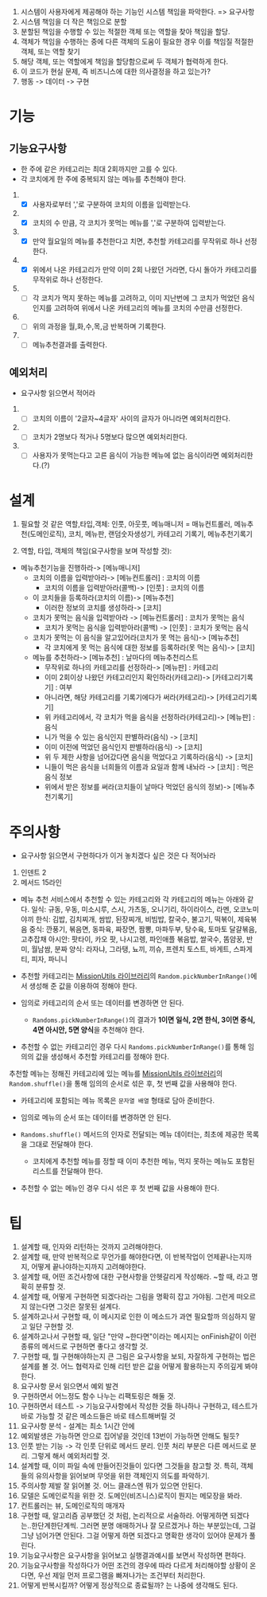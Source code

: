 1. 시스템이 사용자에게 제공해야 하는 기능인 시스템 책임을 파악한다. => 요구사항
2. 시스템 책임을 더 작은 책임으로 분할
3. 분할된 책임을 수행할 수 있는 적절한 객체 또는 역할을 찾아 책임을 할당.
4. 객체가 책임을 수행하는 중에 다른 객체의 도움이 필요한 경우 이를 책임질 적절한 객체, 또는 역할 찾기
5. 해당 객체, 또는 역할에게 책임을 할당함으로써 두 객체가 협력하게 한다.
6. 이 코드가 현실 문제, 즉 비즈니스에 대한 의사결정을 하고 있는가?
7. 행동 -> 데이터 -> 구현

# 기능

## 기능요구사항

- 한 주에 같은 카테고리는 최대 2회까지만 고를 수 있다.
- 각 코치에게 한 주에 중복되지 않는 메뉴를 추천해야 한다.

1. - [x] 사용자로부터 ','로 구분하여 코치의 이름을 입력받는다.
2. - [x] 코치의 수 만큼, 각 코치가 못먹는 메뉴를 ','로 구분하여 입력받는다.
3. - [x] 만약 월요일의 메뉴를 추천한다고 치면, 추천할 카테고리를 무작위로 하나 선정한다.
4. - [x] 위에서 나온 카테고리가 만약 이미 2회 나왔던 거라면, 다시 돌아가 카테고리를 무작위로 하나 선정한다.
5. - [ ] 각 코치가 먹지 못하는 메뉴를 고려하고, 이미 지난번에 그 코치가 먹었던 음식인지를 고려하여 위에서 나온 카테고리의 메뉴를 코치의 수만큼 선정한다.
6. - [ ] 위의 과정을 월,화,수,목,금 반복하며 기록한다.
7. - [ ] 메뉴추천결과를 출력한다.

## 예외처리

- 요구사항 읽으면서 적어라

1. - [ ] 코치의 이름이 '2글자~4글자' 사이의 글자가 아니라면 예외처리한다.
2. - [ ] 코치가 2명보다 적거나 5명보다 많으면 예외처리한다.
3. - [ ] 사용자가 못먹는다고 고른 음식이 가능한 메뉴에 없는 음식이라면 예외처리한다.(?)

# 설계

1. 필요할 것 같은 역할,타입,객체:
   인풋, 아웃풋, 메뉴매니저 = 매뉴컨트롤러, 메뉴추천(도메인로직), 코치, 메뉴판, 랜덤숫자생성기, 카테고리 기록기, 메뉴추천기록기

2. 역할, 타입, 객체의 책임(요구사항을 보며 작성할 것):

- 메뉴추천기능을 진행하라-> [메뉴매니저]
  - 코치의 이름을 입력받아라-> [메뉴컨트롤러] : 코치의 이름
    - 코치의 이름을 입력받아라(콜백)-> [인풋] : 코치의 이름
  - 이 코치들을 등록하라(코치의 이름)-> [메뉴추천]
    - 이러한 정보의 코치를 생성하라-> [코치]
  - 코치가 못먹는 음식을 입력받아라 -> [메뉴컨트롤러] : 코치가 못먹는 음식
    - 코치가 못먹는 음식을 입력받아라(콜백) -> [인풋] : 코치가 못먹는 음식
  - 코치가 못먹는 이 음식을 알고있어라(코치가 못 먹는 음식)-> [메뉴추천]
    - 각 코치에게 못 먹는 음식에 대한 정보를 등록하라(못 먹는 음식)-> [코치]
  - 메뉴를 추천하라-> [메뉴추천] : 날마다의 메뉴추천리스트
    - 무작위로 하나의 카테고리를 선정하라-> [메뉴판] : 카테고리
    - 이미 2회이상 나왔던 카테고리인지 확인하라(카테고리)-> [카테고리기록기] : 여부
    - 아니라면, 해당 카테고리를 기록기에다가 써라(카테고리)-> [카테고리기록기]
    - 위 카테고리에서, 각 코치가 먹을 음식을 선정하라(카테고리)-> [메뉴판] : 음식
    - 니가 먹을 수 있는 음식인지 판별하라(음식) -> [코치]
    - 이미 이전에 먹었던 음식인지 판별하라(음식) -> [코치]
    - 위 두 제한 사항을 넘어갔다면 음식을 먹었다고 기록하라(음식) -> [코치]
    - 니들이 먹은 음식을 너희들의 이름과 요일과 함께 내놔라 -> [코치] : 먹은음식 정보
    - 위에서 받은 정보를 써라(코치들이 날마다 먹었던 음식의 정보)-> [메뉴추천기록기]

# 주의사항

- 요구사항 읽으면서 구현하다가 이거 놓치겠다 싶은 것은 다 적어놔라

1. 인덴트 2
2. 메서드 15라인

- 메뉴 추천 서비스에서 추천할 수 있는 카테고리와 각 카테고리의 메뉴는 아래와 같다.
  일식: 규동, 우동, 미소시루, 스시, 가츠동, 오니기리, 하이라이스, 라멘, 오코노미야끼
  한식: 김밥, 김치찌개, 쌈밥, 된장찌개, 비빔밥, 칼국수, 불고기, 떡볶이, 제육볶음
  중식: 깐풍기, 볶음면, 동파육, 짜장면, 짬뽕, 마파두부, 탕수육, 토마토 달걀볶음, 고추잡채
  아시안: 팟타이, 카오 팟, 나시고렝, 파인애플 볶음밥, 쌀국수, 똠얌꿍, 반미, 월남쌈, 분짜
  양식: 라자냐, 그라탱, 뇨끼, 끼슈, 프렌치 토스트, 바게트, 스파게티, 피자, 파니니

- 추천할 카테고리는 [MissionUtils 라이브러리](https://github.com/woowacourse-projects/javascript-mission-utils#mission-utils)의 `Random.pickNumberInRange()`에서 생성해 준 값을 이용하여 정해야 한다.

- 임의로 카테고리의 순서 또는 데이터를 변경하면 안 된다.
  - `Randoms.pickNumberInRange()`의 결과가 **1이면 일식, 2면 한식, 3이면 중식, 4면 아시안, 5면 양식**을 추천해야 한다.
- 추천할 수 없는 카테고리인 경우 다시 `Randoms.pickNumberInRange()`를 통해 임의의 값을 생성해서 추천할 카테고리를 정해야 한다.

추천할 메뉴는 정해진 카테고리에 있는 메뉴를 [MissionUtils 라이브러리](https://github.com/woowacourse-projects/javascript-mission-utils#mission-utils)의 `Random.shuffle()`을 통해 임의의 순서로 섞은 후, 첫 번째 값을 사용해야 한다.

- 카테고리에 포함되는 메뉴 목록은 `문자열 배열` 형태로 담아 준비한다.

- 임의로 메뉴의 순서 또는 데이터를 변경하면 안 된다.
- `Randoms.shuffle()` 메서드의 인자로 전달되는 메뉴 데이터는, 최초에 제공한 목록을 그대로 전달해야 한다.
  - 코치에게 추천할 메뉴를 정할 때 이미 추천한 메뉴, 먹지 못하는 메뉴도 포함된 리스트를 전달해야 한다.
- 추천할 수 없는 메뉴인 경우 다시 섞은 후 첫 번째 값을 사용해야 한다.

# 팁

1. 설계할 때, 인자와 리턴하는 것까지 고려해야한다.
2. 설계할 때, 만약 반복적으로 무언가를 해야한다면, 이 반복작업이 언제끝나는지까지, 어떻게 끝나야하는지까지 고려해야한다.
3. 설계할 때, 어떤 조건사항에 대한 구현사항을 안헷갈리게 작성해라. ~할 때, 라고 명확히 분류할 것.
4. 설계할 때, 어떻게 구현하면 되겠다라는 그림을 명확히 잡고 가야됨. 그런게 떠오르지 않는다면 그것은 잘못된 설계다.
5. 설계하고나서 구현할 때, 이 메시지로 인한 이 메소드가 과연 필요할까 의심하지 말고 일단 구현할 것.
6. 설계하고나서 구현할 때, 일단 "만약 ~한다면"이라는 메시지는 onFinish같이 이런 종류의 메서드로 구현하면 좋다고 생각할 것.
7. 구현할 때, 뭘 구현해야하는지 큰 그림은 요구사항을 보되, 자잘하게 구현하는 법은 설계를 볼 것. 어느 협력자로 인해 리턴 받은 값을 어떻게 활용하는지 주의깊게 봐야한다.
8. 요구사항 문서 읽으면서 예외 발견
9. 구현하면서 어느정도 함수 나누는 리팩토링은 해둘 것.
10. 구현하면서 테스트 -> 기능요구사항에서 작성한 것들 하나하나 구현하고, 테스트가 바로 가능할 것 같은 메소드들은 바로 테스트해버릴 것
11. 요구사항 분석 - 설계는 최소 1시간 안에
12. 예외발생은 가능하면 안으로 집어넣을 것인데 13번이 가능하면 안해도 될듯?
13. 인풋 받는 기능 -> 각 인풋 단위로 메서드 분리. 인풋 처리 부분은 다른 메서드로 분리. 그렇게 해서 예외처리할 것.
14. 설계할 때, 이미 파일 속에 만들어진것들이 있다면 그것들을 참고할 것. 특히, 객체들의 유의사항을 읽어보며 무엇을 위한 객체인지 의도를 파악하기.
15. 주의사항 제발 잘 읽어볼 것. 어느 클래스엔 뭐가 있으면 안된다.
16. 모델은 도메인로직을 위한 것. 도메인(비즈니스)로직이 뭔지는 메모장을 봐라.
17. 컨트롤러는 뷰, 도메인로직의 매개자
18. 구현할 때, 알고리즘 공부했던 것 처럼, 논리적으로 서술하라. 어떻게하면 되겠다는..한단계한단계씩. 그러면 분명 애매하거나 잘 모르겠거나 하는 부분있는데, 그걸 그냥 넘어가면 안된다. 그걸 어떻게 하면 되겠다고 명확한 생각이 있어야 문제가 풀린다.
19. 기능요구사항은 요구사항을 읽어보고 실행결과예시를 보면서 작성하면 편하다.
20. 기능요구사항을 작성하다가 어떤 조건의 경우에 따라 다르게 처리해야할 상황이 온다면, 우선 제일 먼저 프로그램을 빠져나가는 조건부터 처리한다.
21. 어떻게 반복시킬까? 어떻게 정상적으로 종료될까? 는 나중에 생각해도 된다.
